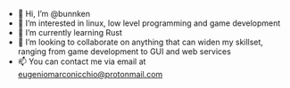 - 👋 Hi, I’m @bunnken
- 👀 I’m interested in linux, low level programming and game development
- 🌱 I’m currently learning Rust
- 💞️ I’m looking to collaborate on anything that can widen my skillset, ranging from game development to GUI and web services
- 📫 You can contact me via email at eugeniomarconicchio@protonmail.com

<!---
bunnken/bunnken is a ✨ special ✨ repository because its `README.md` (this file) appears on your GitHub profile.
You can click the Preview link to take a look at your changes.
--->
